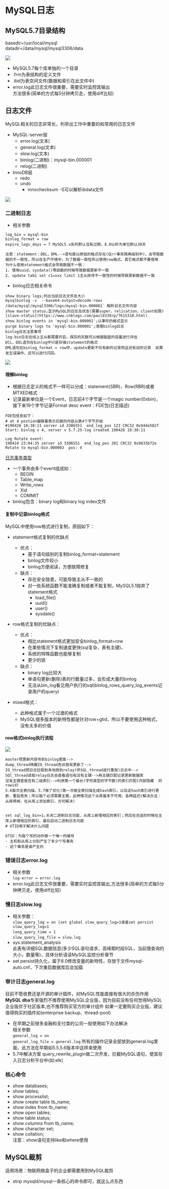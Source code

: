 # MySQL日志

## MySQL5.7目录结构

basedir=/usr/local/mysql   
datadir=/data/mysql/mysql3306/data

![](images/6-MySQL日志结构/MySQL日志结构01.jpg)

- MySQL5.7每个库单独的一个目录
- .frm为表结构的定义文件
- .ibd为表空间文件(数据和索引在此文件中)
- error.log此日志文件很重要，需要实时监控其输出  
  方法很多(简单的方式每5分钟拷贝走，使用diff比较)

## 日志文件  

MySQL相关的日志非常长，列举出工作中重要的和常用的日志文件  
- MySQL-server层
	- error.log(文本)
	- general.log(文本)
	- slow.log(文本)
	- binlog(二进制)：mysql-bin.000001
	- relog(二进制)
- InnoDB层
	- redo
	- undo  
		- innochecksum -S可以解析ibdata文件
	
![](images/6-MySQL日志结构/MySQL日志结构02.jpg)


### 二进制日志
- 相关参数  
```
log_bin = mysql-bin
binlog_format = row
expire_logs_days = 7 MySQL5.x系列默认没有过期，8.0以秒为单位默认30天

注意：statement：DDL，DML-->语句是以原始的格式存在(在rr事务隔离级别中)，会导致数据的不一致性，所以在生产环境中，为了数据一致性所以使用row格式，其它格式都不要使用
为什么使用statement格式会导致数据不一致：
1. 使用uuid，sysdata()等函数的时候导致数据更新不一致
2. update tab1 set c1=xxx limit 1主从排序不一致性的时候导致更新数据不一致

```
- binlog日志相关命令   
```
show binary logs;列出当前日志文件及大小  
mysqlbinlog -v  --base64-output=decode-rows  /data/mysql/mysql3306/logs/mysql-bin.000001` 解析日志文件内容
show master status;显示MySQL的日志及状态(需要super，relication，client权限)[slave-status](https://www.cnblogs.com/paul8339/p/7615310.html)   
show binlog events in 'mysql-bin.000001';以事件的格式显示  
purge binary logs to 'mysql-bin.000001';清理binlog日志  
binlog日志注意事项
log-bin日志在线上主从都需要开启，保存的天数可以根据磁盘的容量进行评估
DCL，DDL语句在binlog中只是存储statement的格式
DML语句在binlog_format = row中，update更新不仅有新的记录而且还有旧的记录  如果发生误操作，还可以进行闪回。  
```
![](images/6-MySQL日志结构/MySQL日志结构03.jpg)

#### 理解binlog

- 根据日志定义的格式不一样可以分成：statement(SBR)，Row(RBR)或者MTXED格式
- 记录最新单位是一个Event，日志前4个字节是一个magic number(0xbin)，接下来19个字节记录Format desc event：FDE包(日志描述)
```
FDE包信息如下：
# at 4 postion偏移量表示后面的内容从第4个字节开始
#190426 18:38:11 server id 3306551  end_log_pos 123 CRC32 0x944e582f    Start: binlog v 4, server v 5.7.25-log created 190426 18:38:11
```

```
Log Rotate event:
190424 23:04:35 server id 3306551  end_log_pos 201 CRC32 0x9833b72e    Rotate to mysql-bin.000003  pos: 4
```
[日志事务类型](https://dev.mysql.com/doc/internals/en/event-classes-and-types.html)
- 一个事务由多个event组成如：
	- BEGIN
	- Table_map
	- Write_rows
	- Xid
	- COMMIT
- binlog包含：binary log和binary log index文件

#### 复制中记录binlog格式

MySQL中使用row格式进行复制，原因如下：
- statement格式复制的优缺点
	- 优点：
		- 基于语句级别的复制binlog_format=statement
		- binlog文件较小
		- binlog方便阅读，方便故障修复
	- 缺点：
		- 存在安全隐患，可能导致主从不一致的
		- 对一些系统函数不能准确复制或者不能复制，MySQL5.1抛弃了statement格式
			- load_file()
			- uuid()
			- user()
			- sysdate() 
			
- row格式复制的优缺点：
	- 优点：
		- 相比statement格式更加安全binlog_format=row
		- 在某些情况下复制速度更快(sql复杂，表有主键)、
		- 系统的特殊函数也能够复制
		- 更少的锁
	- 缺点：
		- binary log比较大
		- 单语句更新(删除)表的行数量过多，会形成大量的binlog
		- 无法从bin_log看见用户执行的sql(binlog_rows_query_log_events记录用户的query)

- mixed格式：
	- 此种格式属于一个过渡的格式
	- MySQL很多版本的新特性都是针对row+gtid，所以不要使用这种格式，没有太多的价值
	
#### row格式binlog执行流程
![](images/6-MySQL日志结构/MySQL日志结构04.jpg)  
```
master把更新内容写到binlog里面-->  
dump_thread唤醒IO_thread告诉我有更新了-->  
IO_thread把日志拉取到本地放到relay(供SQL_thread进行重放)日志中-->  
SQl_thread读取relay日志会查看语句有没有主键-->用主键匹配记录更新数据库  
没有主键查是否有二级索引-->利用第一个最长(字符类型的字节数)的索引匹配(内部隐藏  的rowid)
5.6每次全表扫描，5.7做了优化(第一次做全表扫描生成hash索引，以后走hash索引进行更新，重启丢失；所以每个必须需要主键，此种情况这个从库基本不可用，各种延迟(解决办法：从库停掉，在从库上添加索引，方可解决)  


set sql_log_bin=1;关闭二进制日志功能，从库上新增相应的索引；然后在合适的时候在主库上新增相应的索引，最后启动二进制日志功能
# GTID用于解决什么问题

GTID：为每个写的动作做一个唯一的编号  
- 主机和从库上分别产生了多少个写事务 
- 这个事务是谁产生的
```

### 错误日志error.log

- 相关参数  
  `log-error = error.log`
- error.log此日志文件很重要，需要实时监控其输出,方法很多(简单的方式每5分钟拷贝走，使用diff比较)   


### 慢日志slow.log
- 相关参数：  
  `slow_query_log = on |set global slow_query_log=1或者set persist slow_query_log=1`  
  `long_query_time = 1`  
  `slow_query_log_file = slow.log`  
- sys.statement_analysis  
   此表有详细SQL数据信息(多少SQL语句请求，高峰期时段SQL，当前慢查询的大小，数量等)，具体分析请读MySQL监控分析章节
- set persist持久化，属于8.0修改变量的新特性，存放于文件mysql-auto.cnf，下次重启数据库后会加载

### 审计日志general.log
目前不管收费还是开源的审计插件，对MySQL性能直接有很大的杀伤作用  
**MySQL dba**专家强烈不推荐使用MySQL企业版，因为目前没有任何觉得MySQL企业版优于社区版本,也不推荐购买官方的审计组件
如果一定要购买企业版，建议值得购买的插件如(enterprise backup、thread-pool)  
- 在早期之前很多金融和支付类的公司一般使用如下办法解决  
   相关参数  
  `general_log = on`   
  `general_log_file = general.log`
   所有的操作记录全部放到general.log里面，此方法在早期如5.5,5.6版本中这样来使用
- 5.7中解决方案
  query_rewrite_plugin做二次开发，拦截MySQL语句，使其存入日志分析平台中(如:elk)
  
### 核心命令
- show databases;
- show tables;
- show processlist;
- show create table tb_name;
- show index from tb_name;
- show open tables;
- show table status;
- show columns from tb_name;
- show character set;
- show collation;  
注意：show语句支持like和where使用

## MySQL裁剪
适用场景：物联网做盒子的企业都需要用到MySQL裁剪
- strip mysqld/mysql一条核心的命令即可，就这么点东西


